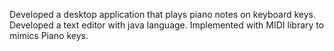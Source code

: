 Developed a desktop application that plays piano notes on keyboard keys.
Developed a text editor with java language. 
Implemented with MIDI library to mimics Piano keys.

